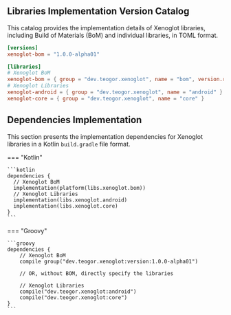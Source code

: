 ## Libraries Implementation Version Catalog

This catalog provides the implementation details of Xenoglot libraries, including Build of
Materials (BoM) and individual libraries, in TOML format.

```toml  title="gradle/libs.versions.toml"
[versions]
xenoglot-bom = "1.0.0-alpha01"

[libraries]
# Xenoglot BoM
xenoglot-bom = { group = "dev.teogor.xenoglot", name = "bom", version.ref = "xenoglot-bom" }
# Xenoglot Libraries
xenoglot-android = { group = "dev.teogor.xenoglot", name = "android" }
xenoglot-core = { group = "dev.teogor.xenoglot", name = "core" }
```

## Dependencies Implementation

This section presents the implementation dependencies for Xenoglot libraries in a Kotlin
`build.gradle` file format.

=== "Kotlin"

    ```kotlin
    dependencies {
      // Xenoglot BoM
      implementation(platform(libs.xenoglot.bom))
      // Xenoglot Libraries
      implementation(libs.xenoglot.android)
      implementation(libs.xenoglot.core)
    }
    ```

=== "Groovy"

    ```groovy
    dependencies {
        // Xenoglot BoM
        compile group("dev.teogor.xenoglot:version:1.0.0-alpha01")

        // OR, without BOM, directly specify the libraries

        // Xenoglot Libraries
        compile("dev.teogor.xenoglot:android")
        compile("dev.teogor.xenoglot:core")
    }
    ```
